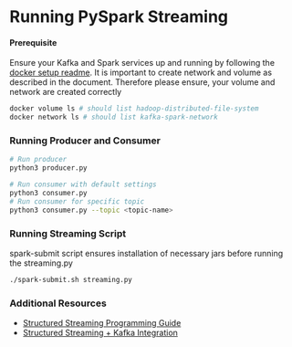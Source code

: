 
# Running PySpark Streaming

#### Prerequisite

Ensure your Kafka and Spark services up and running by following the [docker setup readme](./../docker/README.md).
It is important to create network and volume as described in the document. Therefore please ensure, your volume and network are created correctly

```bash
docker volume ls # should list hadoop-distributed-file-system
docker network ls # should list kafka-spark-network 
```

### Running Producer and Consumer

```bash
# Run producer
python3 producer.py

# Run consumer with default settings
python3 consumer.py
# Run consumer for specific topic
python3 consumer.py --topic <topic-name>
```

### Running Streaming Script

spark-submit script ensures installation of necessary jars before running the streaming.py

```bash
./spark-submit.sh streaming.py 
```

### Additional Resources

- [Structured Streaming Programming Guide](https://spark.apache.org/docs/latest/structured-streaming-programming-guide.html#structured-streaming-programming-guide)
- [Structured Streaming + Kafka Integration](https://spark.apache.org/docs/latest/structured-streaming-kafka-integration.html#structured-streaming-kafka-integration-guide-kafka-broker-versio)
